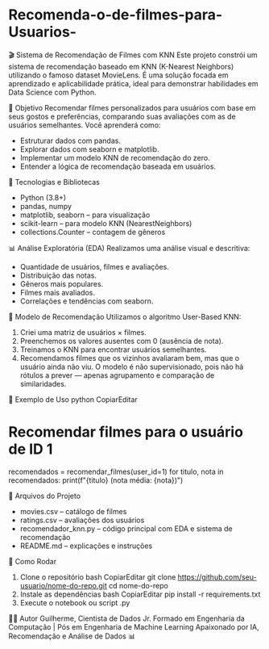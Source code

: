 # Recomenda-o-de-filmes-para-Usuarios-

🎬 Sistema de Recomendação de Filmes com KNN
Este projeto constrói um sistema de recomendação baseado em KNN (K-Nearest Neighbors) utilizando o famoso dataset MovieLens. É uma solução focada em aprendizado e aplicabilidade prática, ideal para demonstrar habilidades em Data Science com Python.

📌 Objetivo
Recomendar filmes personalizados para usuários com base em seus gostos e preferências, comparando suas avaliações com as de usuários semelhantes. Você aprenderá como:
* Estruturar dados com pandas.
* Explorar dados com seaborn e matplotlib.
* Implementar um modelo KNN de recomendação do zero.
* Entender a lógica de recomendação baseada em usuários.

🧠 Tecnologias e Bibliotecas
* Python (3.8+)
* pandas, numpy
* matplotlib, seaborn – para visualização
* scikit-learn – para modelo KNN (NearestNeighbors)
* collections.Counter – contagem de gêneros

📊 Análise Exploratória (EDA)
Realizamos uma análise visual e descritiva:
* Quantidade de usuários, filmes e avaliações.
* Distribuição das notas.
* Gêneros mais populares.
* Filmes mais avaliados.
* Correlações e tendências com seaborn.

🧩 Modelo de Recomendação
Utilizamos o algoritmo User-Based KNN:
1. Criei uma matriz de usuários × filmes.
2. Preenchemos os valores ausentes com 0 (ausência de nota).
3. Treinamos o KNN para encontrar usuários semelhantes.
4. Recomendamos filmes que os vizinhos avaliaram bem, mas que o usuário ainda não viu.
O modelo é não supervisionado, pois não há rótulos a prever — apenas agrupamento e comparação de similaridades.

🧪 Exemplo de Uso
python
CopiarEditar
# Recomendar filmes para o usuário de ID 1
recomendados = recomendar_filmes(user_id=1)
for titulo, nota in recomendados:
    print(f"{titulo} (nota média: {nota})")

📂 Arquivos do Projeto
* movies.csv – catálogo de filmes
* ratings.csv – avaliações dos usuários
* recomendador_knn.py – código principal com EDA e sistema de recomendação
* README.md – explicações e instruções

🚀 Como Rodar
1. Clone o repositório
bash
CopiarEditar
git clone https://github.com/seu-usuario/nome-do-repo.git
cd nome-do-repo
2. Instale as dependências
bash
CopiarEditar
pip install -r requirements.txt
3. Execute o notebook ou script .py

🧑‍💻 Autor
Guilherme, Cientista de Dados Jr. Formado em Engenharia da Computação | Pós em Engenharia de Machine Learning Apaixonado por IA, Recomendação e Análise de Dados 📊
